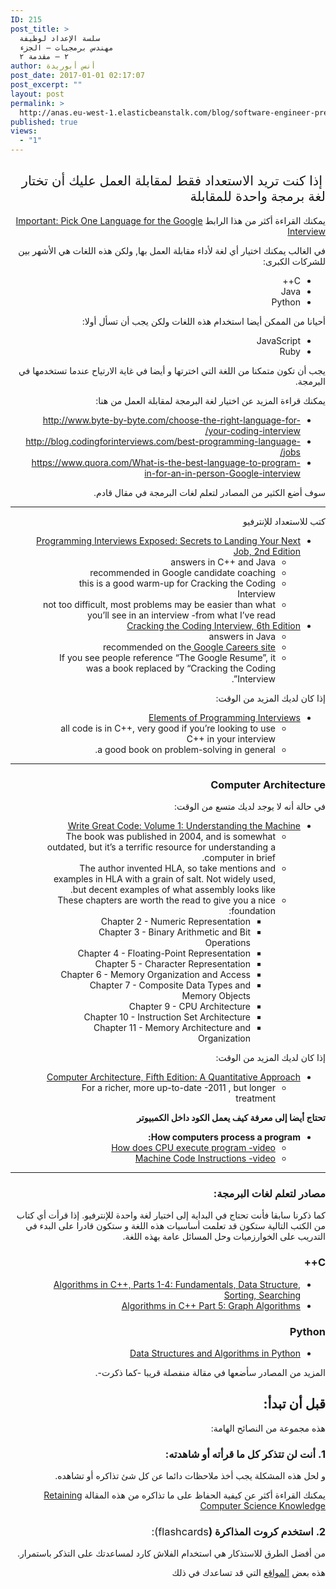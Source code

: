 ```yaml
---
ID: 215
post_title: >
  سلسة الإعداد لوظيفة
  مهندس برمجيات – الجزء
  ٢ – مقدمة ٢
author: أنس أبوريدة
post_date: 2017-01-01 02:17:07
post_excerpt: ""
layout: post
permalink: >
  http://anas.eu-west-1.elasticbeanstalk.com/blog/software-engineer-preparation-intro-2/
published: true
views:
  - "1"
---
```

<h2 dir="rtl">&nbsp;<span style="font-weight: 400;">إذا كنت تريد الاستعداد فقط لمقابلة العمل عليك أن تختار لغة برمجة واحدة للمقابلة</span></h2>
<p dir="rtl"><span style="font-weight: 400;">يمكنك القراءة أكثر من هذا الرابط </span><a href="https://googleyasheck.com/important-pick-one-language-for-the-google-interview/"><span style="font-weight: 400;">Important: Pick One Language for the Google Interview</span></a></p>
<p dir="rtl"><span style="font-weight: 400;">في الغالب يمكنك اختيار أي لغة لأداء مقابلة العمل بها, ولكن هذه اللغات هي الأشهر بين للشركات الكبرى:</span></p>

<ul dir="rtl">
 	<li style="font-weight: 400;"><span style="font-weight: 400;">C++</span></li>
 	<li style="font-weight: 400;"><span style="font-weight: 400;">Java</span></li>
 	<li style="font-weight: 400;"><span style="font-weight: 400;">Python</span></li>
</ul>
<p dir="rtl"><span style="font-weight: 400;">أحيانا من الممكن أيضا استخدام هذه اللغات ولكن يجب أن تسأل أولا:</span></p>

<ul dir="rtl">
 	<li style="font-weight: 400;"><span style="font-weight: 400;">JavaScript</span></li>
 	<li style="font-weight: 400;"><span style="font-weight: 400;">Ruby</span></li>
</ul>
<p dir="rtl"><span style="font-weight: 400;">يجب أن تكون متمكنا من اللغة التي اخترتها و أيضا في غاية الارتياح عندما تستخدمها في البرمجة.</span></p>
<p dir="rtl"><span style="font-weight: 400;">يمكنك قراءة المزيد عن اختيار لغة البرمجة لمقابلة العمل من هنا:</span></p>

<ul dir="rtl">
 	<li style="font-weight: 400;"><a href="http://www.byte-by-byte.com/choose-the-right-language-for-your-coding-interview/"><span style="font-weight: 400;">http://www.byte-by-byte.com/choose-the-right-language-for-your-coding-interview/</span></a></li>
 	<li style="font-weight: 400;"><a href="http://blog.codingforinterviews.com/best-programming-language-jobs/"><span style="font-weight: 400;">http://blog.codingforinterviews.com/best-programming-language-jobs/</span></a></li>
 	<li style="font-weight: 400;"><a href="https://www.quora.com/What-is-the-best-language-to-program-in-for-an-in-person-Google-interview"><span style="font-weight: 400;">https://www.quora.com/What-is-the-best-language-to-program-in-for-an-in-person-Google-interview</span></a></li>
</ul>
<p dir="rtl"><span style="font-weight: 400;">سوف أضع الكثير من المصادر لتعلم لغات البرمجة في مقال قادم.</span></p>


<hr>
<p dir="rtl"><span style="font-weight: 400;">كتب للاستعداد للإنترفيو</span></p>

<ul dir="rtl">
 	<li style="font-weight: 400;"><a href="http://www.wiley.com/WileyCDA/WileyTitle/productCd-047012167X.html"><span style="font-weight: 400;">Programming Interviews Exposed: Secrets to Landing Your Next Job, 2nd Edition</span></a>
<ul>
 	<li style="font-weight: 400;"><span style="font-weight: 400;">answers in C++ and Java</span></li>
 	<li style="font-weight: 400;"><span style="font-weight: 400;">recommended in Google candidate coaching</span></li>
 	<li style="font-weight: 400;"><span style="font-weight: 400;">this is a good warm-up for Cracking the Coding Interview</span></li>
 	<li style="font-weight: 400;"><span style="font-weight: 400;">not too difficult, most problems may be easier than what you’ll see in an interview -from what I’ve read</span></li>
</ul>
</li>
 	<li style="font-weight: 400;"><a href="http://www.amazon.com/Cracking-Coding-Interview-6th-Programming/dp/0984782850/"><span style="font-weight: 400;">Cracking the Coding Interview, 6th Edition</span></a>
<ul>
 	<li style="font-weight: 400;"><span style="font-weight: 400;">answers in Java</span></li>
 	<li style="font-weight: 400;"><span style="font-weight: 400;">recommended on the</span><a href="https://www.google.com/about/careers/how-we-hire/interview/"> <span style="font-weight: 400;">Google Careers site</span></a></li>
 	<li style="font-weight: 400;"><span style="font-weight: 400;">If you see people reference “The Google Resume”, it was a book replaced by “Cracking the Coding Interview”.</span></li>
</ul>
</li>
</ul>
<p dir="rtl"><span style="font-weight: 400;">إذا كان لديك المزيد من الوقت:</span></p>

<ul dir="rtl">
 	<li style="font-weight: 400;"><a href="https://www.amazon.com/Elements-Programming-Interviews-Insiders-Guide/dp/1479274836"><span style="font-weight: 400;">Elements of Programming Interviews</span></a>
<ul>
 	<li style="font-weight: 400;"><span style="font-weight: 400;">all code is in C++, very good if you’re looking to use C++ in your interview</span></li>
 	<li style="font-weight: 400;"><span style="font-weight: 400;">a good book on problem-solving in general.</span></li>
</ul>
</li>
</ul>

<hr>

<h3 dir="rtl"><b>Computer Architecture</b></h3>
<p dir="rtl"><span style="font-weight: 400;">في حالة أنه لا يوجد لديك متسع من الوقت:</span></p>

<ul dir="rtl">
 	<li style="font-weight: 400;"><a href="https://www.amazon.com/Write-Great-Code-Understanding-Machine/dp/1593270038"><span style="font-weight: 400;">Write Great Code: Volume 1: Understanding the Machine</span></a>
<ul>
 	<li style="font-weight: 400;"><span style="font-weight: 400;">The book was published in 2004, and is somewhat outdated, but it’s a terrific resource for understanding a computer in brief.</span></li>
 	<li style="font-weight: 400;"><span style="font-weight: 400;">The author invented HLA, so take mentions and examples in HLA with a grain of salt. Not widely used, but decent examples of what assembly looks like.</span></li>
 	<li style="font-weight: 400;"><span style="font-weight: 400;">These chapters are worth the read to give you a nice foundation:</span>
<ul>
 	<li style="font-weight: 400;"><span style="font-weight: 400;">Chapter 2 - Numeric Representation</span></li>
 	<li style="font-weight: 400;"><span style="font-weight: 400;">Chapter 3 - Binary Arithmetic and Bit Operations</span></li>
 	<li style="font-weight: 400;"><span style="font-weight: 400;">Chapter 4 - Floating-Point Representation</span></li>
 	<li style="font-weight: 400;"><span style="font-weight: 400;">Chapter 5 - Character Representation</span></li>
 	<li style="font-weight: 400;"><span style="font-weight: 400;">Chapter 6 - Memory Organization and Access</span></li>
 	<li style="font-weight: 400;"><span style="font-weight: 400;">Chapter 7 - Composite Data Types and Memory Objects</span></li>
 	<li style="font-weight: 400;"><span style="font-weight: 400;">Chapter 9 - CPU Architecture</span></li>
 	<li style="font-weight: 400;"><span style="font-weight: 400;">Chapter 10 - Instruction Set Architecture</span></li>
 	<li style="font-weight: 400;"><span style="font-weight: 400;">Chapter 11 - Memory Architecture and Organization</span></li>
</ul>
</li>
</ul>
</li>
</ul>
<p dir="rtl"><span style="font-weight: 400;">إذا كان لديك المزيد من الوقت:</span></p>

<ul dir="rtl">
 	<li style="font-weight: 400;"><a href="https://www.amazon.com/dp/012383872X/"><span style="font-weight: 400;">Computer Architecture, Fifth Edition: A Quantitative Approach</span></a>
<ul>
 	<li style="font-weight: 400;"><span style="font-weight: 400;">For a richer, more up-to-date -2011 , but longer treatment</span></li>
</ul>
</li>
</ul>
<p dir="rtl"><b>تحتاج أيضا إلى معرفة كيف يعمل الكود داخل الكمبيوتر</b></p>

<ul dir="rtl">
 	<li style="font-weight: 400;"><b>How computers process a program:</b>
<ul>
 	<li style="font-weight: 400;"><a href="https://www.youtube.com/watch?v=42KTvGYQYnA"><span style="font-weight: 400;">How does CPU execute program -video</span></a></li>
 	<li style="font-weight: 400;"><a href="https://www.youtube.com/watch?v=Mv2XQgpbTNE"><span style="font-weight: 400;">Machine Code Instructions -video </span></a></li>
</ul>
</li>
</ul>

<hr>

<h3 dir="rtl"><b>مصادر لتعلم لغات البرمجة:</b></h3>
<p dir="rtl"><span style="font-weight: 400;">كما ذكرنا سابقا فأنت تحتاج في البداية إلى اختيار لغة واحدة للإنترفيو. إذا قرأت أي كتاب من الكتب التالية ستكون قد تعلمت أساسيات هذه اللغة و ستكون قادرا على البدء في التدريب على الخوارزميات وحل المسائل عامة بهذه اللغة.</span></p>

<h3 dir="rtl"><b>C++</b></h3>
<ul dir="rtl">
 	<li style="font-weight: 400;"><a href="https://www.amazon.com/Algorithms-Parts-1-4-Fundamentals-Structure/dp/0201350882/"><span style="font-weight: 400;">Algorithms in C++, Parts 1-4: Fundamentals, Data Structure, Sorting, Searching</span></a></li>
 	<li style="font-weight: 400;"><a href="https://www.amazon.com/Algorithms-Part-Graph-3rd-Pt-5/dp/0201361183/"><span style="font-weight: 400;">Algorithms in C++ Part 5: Graph Algorithms</span></a></li>
</ul>
<h3 dir="rtl"><b>Python</b></h3>
<ul dir="rtl">
 	<li style="font-weight: 400;"><a href="https://www.amazon.com/Structures-Algorithms-Python-Michael-Goodrich/dp/1118290275/"><span style="font-weight: 400;">Data Structures and Algorithms in Python</span></a></li>
</ul>
<p dir="rtl"><span style="font-weight: 400;">المزيد من المصادر سأضعها في مقالة منفصلة قريبا -كما ذكرت-.</span></p>

<h2 dir="rtl"><b>قبل أن تبدأ:</b></h2>
<p dir="rtl"><span style="font-weight: 400;">هذه مجموعة من النصائح الهامة:</span></p>

<h3 dir="rtl"><b>1. أنت لن تتذكر كل ما قرأته أو شاهدته:</b></h3>
<p dir="rtl"><span style="font-weight: 400;">و لحل هذه المشكلة يجب أخذ ملاحظات دائما عن كل شئ تذاكره أو تشاهده.</span></p>
<p dir="rtl"><span style="font-weight: 400;">يمكنك القراءة أكثر عن كيفية الحفاظ على ما تذاكره من هذه المقالة </span><a href="https://googleyasheck.com/retaining-computer-science-knowledge/"><span style="font-weight: 400;">Retaining Computer Science Knowledge</span></a></p>

<h3 dir="rtl"><b>2. استخدم كروت المذاكرة (</b><span style="font-weight: 400;">flashcards):</span></h3>
<p dir="rtl"><span style="font-weight: 400;">من أفضل الطرق للاستذكار هي استخدام الفلاش كارد لمساعدتك على التذكر باستمرار.</span></p>
<p dir="rtl"><span style="font-weight: 400;">هذه بعض </span><a href="http://blogs.onlineeducation.touro.edu/top-6-flashcard-creation-tools-for-college-students/"><span style="font-weight: 400;">المواقع</span></a><span style="font-weight: 400;"> التي قد تساعدك في ذلك</span></p>